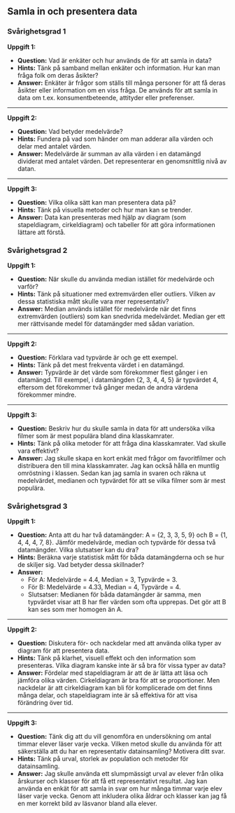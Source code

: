 ## Samla in och presentera data

### Svårighetsgrad 1

**Uppgift 1:**
* **Question:** Vad är enkäter och hur används de för att samla in data?
* **Hints:** Tänk på samband mellan enkäter och information. Hur kan man fråga folk om deras åsikter?
* **Answer:** Enkäter är frågor som ställs till många personer för att få deras åsikter eller information om en viss fråga. De används för att samla in data om t.ex. konsumentbeteende, attityder eller preferenser.

---

**Uppgift 2:**
* **Question:** Vad betyder medelvärde?
* **Hints:** Fundera på vad som händer om man adderar alla värden och delar med antalet värden.
* **Answer:** Medelvärde är summan av alla värden i en datamängd dividerat med antalet värden. Det representerar en genomsnittlig nivå av datan.

---

**Uppgift 3:**
* **Question:** Vilka olika sätt kan man presentera data på?
* **Hints:** Tänk på visuella metoder och hur man kan se trender.
* **Answer:** Data kan presenteras med hjälp av diagram (som stapeldiagram, cirkeldiagram) och tabeller för att göra informationen lättare att förstå.

### Svårighetsgrad 2

**Uppgift 1:**
* **Question:** När skulle du använda median istället för medelvärde och varför?
* **Hints:** Tänk på situationer med extremvärden eller outliers. Vilken av dessa statistiska mått skulle vara mer representativ?
* **Answer:** Median används istället för medelvärde när det finns extremvärden (outliers) som kan snedvrida medelvärdet. Median ger ett mer rättvisande medel för datamängder med sådan variation.

---

**Uppgift 2:**
* **Question:** Förklara vad typvärde är och ge ett exempel.
* **Hints:** Tänk på det mest frekventa värdet i en datamängd.
* **Answer:** Typvärde är det värde som förekommer flest gånger i en datamängd. Till exempel, i datamängden {2, 3, 4, 4, 5} är typvärdet 4, eftersom det förekommer två gånger medan de andra värdena förekommer mindre.

---

**Uppgift 3:**
* **Question:** Beskriv hur du skulle samla in data för att undersöka vilka filmer som är mest populära bland dina klasskamrater.
* **Hints:** Tänk på olika metoder för att fråga dina klasskamrater. Vad skulle vara effektivt?
* **Answer:** Jag skulle skapa en kort enkät med frågor om favoritfilmer och distribuera den till mina klasskamrater. Jag kan också hålla en muntlig omröstning i klassen. Sedan kan jag samla in svaren och räkna ut medelvärdet, medianen och typvärdet för att se vilka filmer som är mest populära.

### Svårighetsgrad 3

**Uppgift 1:**
* **Question:** Anta att du har två datamängder: A = {2, 3, 3, 5, 9} och B = {1, 4, 4, 4, 7, 8}. Jämför medelvärde, median och typvärde för dessa två datamängder. Vilka slutsatser kan du dra?
* **Hints:** Beräkna varje statistisk mått för båda datamängderna och se hur de skiljer sig. Vad betyder dessa skillnader?
* **Answer:** 
   - För A: Medelvärde = 4.4, Median = 3, Typvärde = 3. 
   - För B: Medelvärde = 4.33, Median = 4, Typvärde = 4.
   - Slutsatser: Medianen för båda datamängder är samma, men typvärdet visar att B har fler värden som ofta upprepas. Det gör att B kan ses som mer homogen än A.

---

**Uppgift 2:**
* **Question:** Diskutera för- och nackdelar med att använda olika typer av diagram för att presentera data. 
* **Hints:** Tänk på klarhet, visuell effekt och den information som presenteras. Vilka diagram kanske inte är så bra för vissa typer av data?
* **Answer:** Fördelar med stapeldiagram är att de är lätta att läsa och jämföra olika värden. Cirkeldiagram är bra för att se proportioner. Men nackdelar är att cirkeldiagram kan bli för komplicerade om det finns många delar, och stapeldiagram inte är så effektiva för att visa förändring över tid.

---

**Uppgift 3:**
* **Question:** Tänk dig att du vill genomföra en undersökning om antal timmar elever läser varje vecka. Vilken metod skulle du använda för att säkerställa att du har en representativ datainsamling? Motivera ditt svar.
* **Hints:** Tänk på urval, storlek av population och metoder för datainsamling.
* **Answer:** Jag skulle använda ett slumpmässigt urval av elever från olika årskurser och klasser för att få ett representativt resultat. Jag kan använda en enkät för att samla in svar om hur många timmar varje elev läser varje vecka. Genom att inkludera olika åldrar och klasser kan jag få en mer korrekt bild av läsvanor bland alla elever.